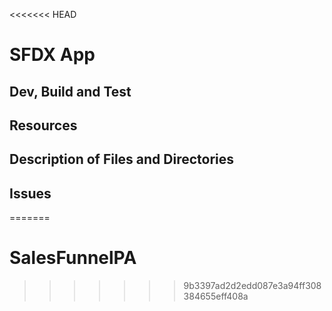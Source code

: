 <<<<<<< HEAD
# SFDX  App

## Dev, Build and Test


## Resources


## Description of Files and Directories


## Issues


=======
# SalesFunnelPA
>>>>>>> 9b3397ad2d2edd087e3a94ff308384655eff408a
